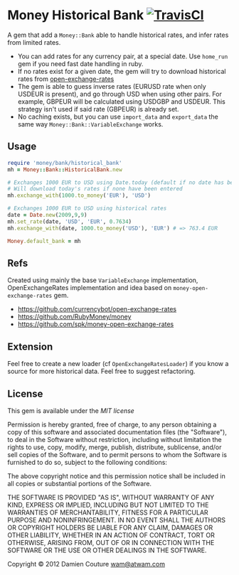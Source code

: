 # Money Historical Bank [![TravisCI][badge]][travis]

A gem that add a `Money::Bank` able to handle historical rates, and infer rates from limited rates.

* You can add rates for any currency pair, at a special date. Use `home_run` gem if you need fast date handling in ruby.
* If no rates exist for a given date, the gem will try to download historical rates from [open-exchange-rates](http://josscrowcroft.github.com/open-exchange-rates/)
* The gem is able to guess inverse rates (EURUSD rate when only USDEUR is present), and go through USD when using other pairs. For example, GBPEUR will be calculated using USDGBP and USDEUR. This strategy isn't used if said rate (GBPEUR) is already set.
* No caching exists, but you can use `import_data` and `export_data` the same way `Money::Bank::VariableExchange` works.

## Usage

```ruby
require 'money/bank/historical_bank'
mh = Money::Bank::HistoricalBank.new

# Exchanges 1000 EUR to USD using Date.today (default if no date has been entered).
# Will download today's rates if none have been entered
mh.exchange_with(1000.to_money('EUR'), 'USD')

# Exchanges 1000 EUR to USD using historical rates
date = Date.new(2009,9,9)
mh.set_rate(date, 'USD', 'EUR', 0.7634)
mh.exchange_with(date, 1000.to_money('USD'), 'EUR') # => 763.4 EUR

Money.default_bank = mh
```

## Refs
Created using mainly the base `VariableExchange` implementation, OpenExchangeRates implementation and idea based on `money-open-exchange-rates` gem.

* https://github.com/currencybot/open-exchange-rates
* https://github.com/RubyMoney/money
* https://github.com/spk/money-open-exchange-rates

## Extension

Feel free to create a new loader (cf `OpenExchangeRatesLoader`) if you know a source for more historical data.
Feel free to suggest refactoring.

## License
This gem is available under the *MIT license*

Permission is hereby granted, free of charge, to any person obtaining a copy of this software and associated documentation files (the "Software"), to deal in the Software without restriction, including without limitation the rights to use, copy, modify, merge, publish, distribute, sublicense, and/or sell copies of the Software, and to permit persons to whom the Software is furnished to do so, subject to the following conditions:

The above copyright notice and this permission notice shall be included in all copies or substantial portions of the Software.

THE SOFTWARE IS PROVIDED "AS IS", WITHOUT WARRANTY OF ANY KIND, EXPRESS OR IMPLIED, INCLUDING BUT NOT LIMITED TO THE WARRANTIES OF MERCHANTABILITY, FITNESS FOR A PARTICULAR PURPOSE AND NONINFRINGEMENT. IN NO EVENT SHALL THE AUTHORS OR COPYRIGHT HOLDERS BE LIABLE FOR ANY CLAIM, DAMAGES OR OTHER LIABILITY, WHETHER IN AN ACTION OF CONTRACT, TORT OR OTHERWISE, ARISING FROM, OUT OF OR IN CONNECTION WITH THE SOFTWARE OR THE USE OR OTHER DEALINGS IN THE SOFTWARE.

Copyright © 2012 Damien Couture <wam@atwam.com>

[travis]: https://travis-ci.org/github/atwam/money-historical-bank
[badge]: https://travis-ci.org/atwam/money-historical-bank.svg
